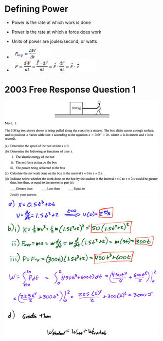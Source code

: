 Defining Power
==============

-   Power is the rate at which work is done

-   Power is the rate at which a force does work

-   Units of power are joules/second, or watts

-   <img src="./media/image113.png" alt="C:\25225E85\B09A51C6-0574-4A0C-A2C1-496768C10C63_files\image113.png"/>

-   <img src="./media/image114.png" alt="C:\25225E85\B09A51C6-0574-4A0C-A2C1-496768C10C63_files\image114.png"/>

2003 Free Response Question 1
=============================

  <img src="./media/image115.png" alt="100 kg Mech. 1. The 100 kg box shown above is being pulled along the x-axis by a student. The box slides across a rough surface, and its position x varies with time t according to the equation x = 0.5t3 + 2t, where x is in meters and t is in seconds. (a) Determine the speed of the box at time t = O. (b) Determine the following as functions of time t. i. The kinetic energy of the box ii. The net force acting on the box iii. The power being delivered to the box (c) Calculate the net work done on the box in the interval t = O to t = 2 s. (d) Indicate below whether the work done on the box by the student in the interval t = O to t = 2 s would be greater than, less than, or equal to the answer in part (c). Greater than Justify your answer. Less than Equal to "/>

  <img src="./media/image116.png" alt="2+złs•l 04 (D "/>

  <img src="./media/image117.png" alt="hQ22 522 TOOÉ&lt; h *422 "/>